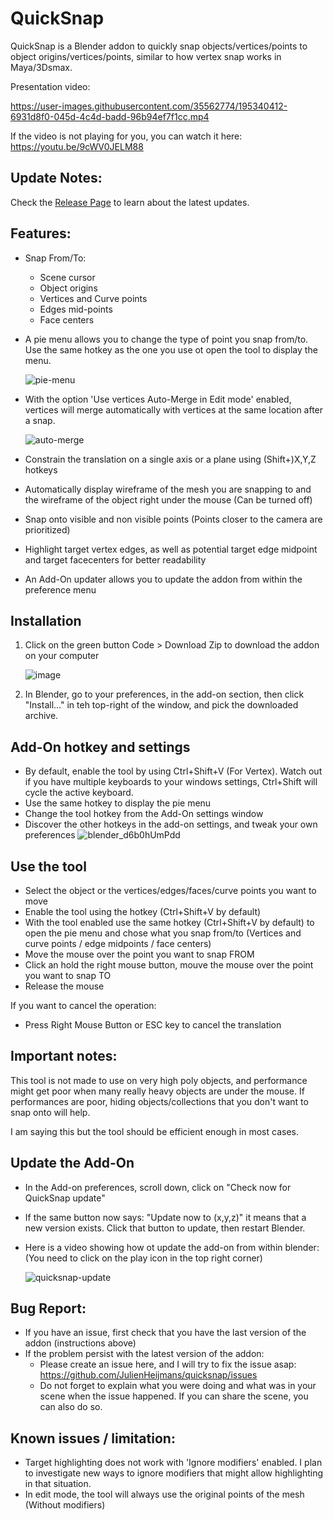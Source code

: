 # QuickSnap
QuickSnap is a Blender addon to quickly snap objects/vertices/points to object origins/vertices/points, similar to how vertex snap works in Maya/3Dsmax.

Presentation video:

https://user-images.githubusercontent.com/35562774/195340412-6931d8f0-045d-4c4d-badd-96b94ef7f1cc.mp4

If the video is not playing for you, you can watch it here: https://youtu.be/9cWV0JELM88

## Update Notes:
Check the [Release Page](https://github.com/JulienHeijmans/quicksnap/releases) to learn about the latest updates.

## Features:
* Snap From/To:
  * Scene cursor
  * Object origins
  * Vertices and Curve points
  * Edges mid-points
  * Face centers
  
* A pie menu allows you to change the type of point you snap from/to. Use the same hotkey as the one you use ot open the tool to display the menu.

    ![pie-menu](https://user-images.githubusercontent.com/35562774/196196537-82078f77-70ab-4929-a36a-6aaf6fe3bfde.gif)

* With the option 'Use vertices Auto-Merge in Edit mode' enabled, vertices will merge automatically with vertices at the same location after a snap.

    ![auto-merge](https://user-images.githubusercontent.com/35562774/196421064-38042819-71df-452c-955c-cbf34977f6d9.gif)

* Constrain the translation on a single axis or a plane using (Shift+)X,Y,Z hotkeys
* Automatically display wireframe of the mesh you are snapping to and the wireframe of the object right under the mouse (Can be turned off)
* Snap onto visible and non visible points (Points closer to the camera are prioritized)
* Highlight target vertex edges, as well as potential target edge midpoint and target facecenters for better readability
* An Add-On updater allows you to update the addon from within the preference menu



## Installation
1. Click on the green button Code > Download Zip to download the addon on your computer

    ![image](https://user-images.githubusercontent.com/35562774/193323385-b0df72d3-ca22-4ab9-ba60-29ff64eea0a0.png)

2. In Blender, go to your preferences, in the add-on section, then click "Install..." in teh top-right of the window, and pick the downloaded archive.


## Add-On hotkey and settings
* By default, enable the tool by using Ctrl+Shift+V (For Vertex). Watch out if you have multiple keyboards to your windows settings, Ctrl+Shift will cycle the active keyboard.
* Use the same hotkey to display the pie menu
* Change the tool hotkey from the Add-On settings window
* Discover the other hotkeys in the add-on settings, and tweak your own preferences
    ![blender_d6b0hUmPdd](https://user-images.githubusercontent.com/35562774/196420387-3e29abcc-2523-4901-ac9d-bd8a7b9263c4.png)


## Use the tool
* Select the object or the vertices/edges/faces/curve points you want to move
* Enable the tool using the hotkey (Ctrl+Shift+V by default)
* With the tool enabled use the same hotkey (Ctrl+Shift+V by default) to open the pie menu and chose what you snap from/to (Vertices and curve points / edge midpoints / face centers)
* Move the mouse over the point you want to snap FROM
* Click an hold the right mouse button, mouve the mouse over the point you want to snap TO
* Release the mouse

If you want to cancel the operation:
* Press Right Mouse Button or ESC key to cancel the translation

## Important notes:
This tool is not made to use on very high poly objects, and performance might get poor when many really heavy objects are under the mouse.
If performances are poor, hiding objects/collections that you don't want to snap onto will help.

I am saying this but the tool should be efficient enough in most cases.


## Update the Add-On
* In the Add-on preferences, scroll down, click on "Check now for QuickSnap update"
* If the same button now says: "Update now to (x,y,z)" it means that a new version exists. Click that button to update, then restart Blender.
* Here is a video showing how ot update the add-on from within blender: (You need to click on the play icon in the top right corner)

    ![quicksnap-update](https://user-images.githubusercontent.com/35562774/195124862-dd573b55-ee2a-4995-a068-dd568822186d.gif)
  
  
## Bug Report:
* If you have an issue, first check that you have the last version of the addon (instructions above)
* If the problem persist with the latest version of the addon:
  * Please create an issue here, and I will try to fix the issue asap: https://github.com/JulienHeijmans/quicksnap/issues
  * Do not forget to explain what you were doing and what was in your scene when the issue happened. If you can share the scene, you can also do so.


## Known issues / limitation:
* Target highlighting does not work with 'Ignore modifiers' enabled. I plan to investigate new ways to ignore modifiers that might allow highlighting in that situation.
* In edit mode, the tool will always use the original points of the mesh (Without modifiers)

